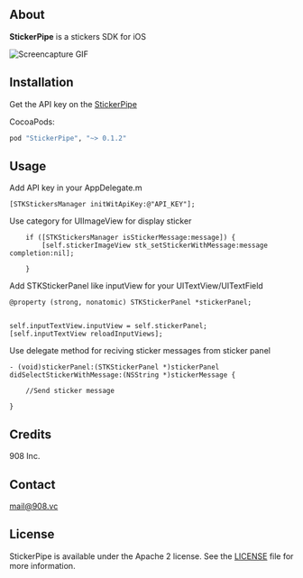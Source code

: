 ## About

**StickerPipe** is a stickers SDK for iOS

![Screencapture GIF](http://stickerpipe.com/static/examples/ios.gif)

## Installation

Get the API key on the [StickerPipe](http://stickerpipe.com/)

CocoaPods:
```ruby
pod "StickerPipe", "~> 0.1.2"
```
## Usage

Add API key in your AppDelegate.m 

```objc
[STKStickersManager initWitApiKey:@"API_KEY"];
```

Use category for UIImageView for display sticker

```objc
    if ([STKStickersManager isStickerMessage:message]) {
        [self.stickerImageView stk_setStickerWithMessage:message completion:nil];
        
    }
```

Add STKStickerPanel like inputView for your UITextView/UITextField

```objc
@property (strong, nonatomic) STKStickerPanel *stickerPanel;


self.inputTextView.inputView = self.stickerPanel;
[self.inputTextView reloadInputViews];
```
Use delegate method for reciving sticker messages from sticker panel

```objc
- (void)stickerPanel:(STKStickerPanel *)stickerPanel didSelectStickerWithMessage:(NSString *)stickerMessage {
    
    //Send sticker message
    
}
```

## Credits

908 Inc.

## Contact

mail@908.vc

## License

StickerPipe is available under the Apache 2 license. See the [LICENSE](LICENSE) file for more information.
